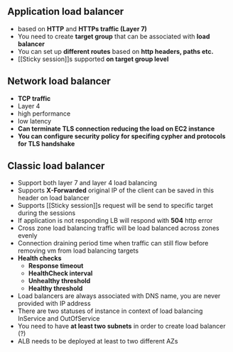 
## Application load balancer
- based on **HTTP** and **HTTPs traffic \(Layer 7\)**
- You need to create **target group** that can be associated with **load balancer**
- You can set up **different routes** based on **http headers, paths etc.**
- [[Sticky session]]s supported **on target group level**

## Network load balancer
- **TCP traffic**
- Layer 4 
- high performance
- low latency
- **Can terminate TLS connection reducing the load on EC2 instance**
- **You can configure security policy for specifing cypher and protocols for TLS handshake**

## Classic load balancer
- Support both layer 7 and layer 4 load balancing
- Supports **X\-Forwarded**  original IP of the client can be saved in this header on load balancer
- Supports [[Sticky session]]s request will be send to specific target during the sessions
- If application is not responding LB will respond with **504** http error
- Cross zone load balancing traffic will be load balanced across zones evenly
- Connection draining period time when traffic can still flow before removing vm from load balancing targets
- **Health checks**
	- **Response timeout**
	- **HealthCheck interval**
	- **Unhealthy threshold**
	- **Healthy threshold**
- Load balancers are always associated with DNS name, you are never provided with IP address
- There are two statuses of instance in context of load balancing  InService and OutOfService
- You need to have **at least two subnets** in order to create load balancer \(?\)
- ALB needs to be deployed at least to two different AZs
